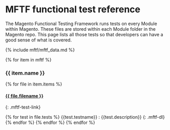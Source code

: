 <style>
.mftf-dl {
  margin-bottom: 2.5em;
}
dl dt{
  font-weight:500;
}
.mftf-test-link {
  font-weight: normal;
}
</style>

# MFTF functional test reference

The Magento Functional Testing Framework runs tests on every Module within Magento. These files are stored within each Module folder in the Magento repo.
This page lists all those tests so that developers can have a good sense of what is covered.

{% include mftf/mftf_data.md %}

{% for item in mftf %}

### {{ item.name }} 
{% for file in item.items %}
#### [{{ file.filename }}]({{file.repo}})
{: .mftf-test-link}

{% for test in file.tests %}
{{test.testname}}
  : {{test.description}}
{: .mftf-dl}
{% endfor %}
{% endfor %}
{% endfor %}
